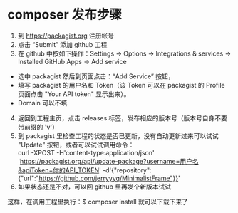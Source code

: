 # composer 发布步骤
1. 到 https://packagist.org 注册帐号
2. 点击 “Submit” 添加 github 工程
3. 在 github 中按如下操作：Settings -> Options -> Integrations & services -> Installed GitHub Apps -> Add service
* 选中 packagist 然后到页面点击：“Add Service” 按钮，
* 填写 packagist 的用户名和 Token（该 Token 可以在 packagist 的 Profile 页面点击 "Your API token" 显示出来）。
* Domain 可以不填

4. 返回到工程主页，点击 releases 标签，发布相应的版本号（版本号自身不要带前缀的 'v'）
5. 到 packagist 里检查工程的状态是否已更新，没有自动更新过来可以试试 "Update" 按钮，或者可以试试调用命令：  
curl -XPOST -H'content-type:application/json' 'https://packagist.org/api/update-package?username=用户名&apiToken=你的API_TOKEN' -d'{"repository":{"url":"https://github.com/jerryyyq/MinimalistFrame"}}'
6. 如果状态还是不对，可以回 github 里再发个新版本试试

这样，在调用工程里执行：$ composer install 就可以下载下来了

